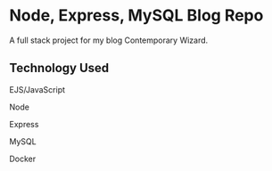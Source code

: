 # Node, Express, MySQL Blog Repo

A full stack project for my blog Contemporary Wizard. 

## Technology Used

EJS/JavaScript

Node

Express

MySQL

Docker